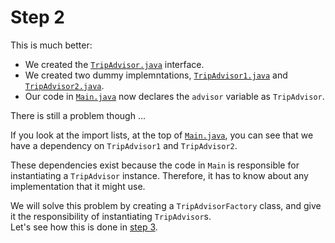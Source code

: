 # Step 2

This is much better:

 * We created the [`TripAdvisor.java`](src/csc301/abstractFactoryExample/tripAdvisor/TripAdvisor.java) interface.
 * We created two dummy implemntations, [`TripAdvisor1.java`](src/csc301/abstractFactoryExample/tripAdvisor/TripAdvisor1.java) and [`TripAdvisor2.java`](src/csc301/abstractFactoryExample/tripAdvisor/TripAdvisor2.java).
 * Our code in [`Main.java`](src/csc301/abstractFactoryExample/Main.java) now declares the `advisor` variable as `TripAdvisor`.
 
There is still a problem though ...

If you look at the import lists, at the top of [`Main.java`](src/csc301/abstractFactoryExample/Main.java), you can see that we have a dependency on `TripAdvisor1` and `TripAdvisor2`.

These dependencies exist because the code in `Main` is responsible for instantiating a `TripAdvisor` instance.
Therefore, it has to know about any implementation that it might use.

We will solve this problem by creating a `TripAdvisorFactory` class, and give it the responsibility of instantiating `TripAdvisor`s.     
Let's see how this is done in [step 3](../../tree/step3).
